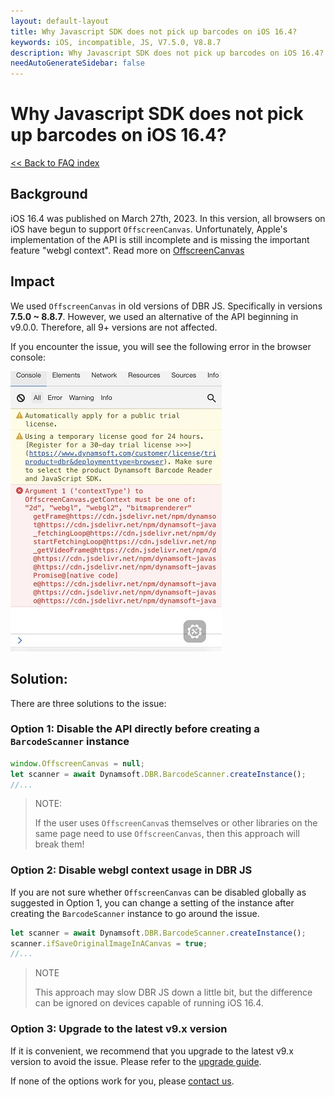 ```yaml
---
layout: default-layout
title: Why Javascript SDK does not pick up barcodes on iOS 16.4?
keywords: iOS, incompatible, JS, V7.5.0, V8.8.7
description: Why Javascript SDK does not pick up barcodes on iOS 16.4?
needAutoGenerateSidebar: false
---
```


# Why Javascript SDK does not pick up barcodes on iOS 16.4?

[<< Back to FAQ index](index.md)

## Background

iOS 16.4 was published on March 27th, 2023. In this version, all browsers on iOS have begun to support `OffscreenCanvas`. Unfortunately, Apple's implementation of the API is still incomplete and is missing the important feature "webgl context". Read more on [OffscreenCanvas](https://developer.mozilla.org/en-US/docs/Web/API/OffscreenCanvas)
 
## Impact

We used `OffscreenCanvas` in old versions of DBR JS. Specifically in versions **7.5.0 ~ 8.8.7**. However, we used an alternative of the API beginning in v9.0.0. Therefore, all 9+ versions are not affected. 

If you encounter the issue, you will see the following error in the browser console:

![ios-16-incompatible](assets/ios-16-incompatible.png)
 
## Solution:
 
There are three solutions to the issue:

### Option 1: Disable the API directly before creating a `BarcodeScanner` instance

```js
window.OffscreenCanvas = null;
let scanner = await Dynamsoft.DBR.BarcodeScanner.createInstance();
//...
```

> NOTE:
> 
> If the user uses `OffscreenCanva`s themselves or other libraries on the same page need to use `OffscreenCanvas`, then this approach will break them!

### Option 2: Disable webgl context usage in DBR JS

If you are not sure whether `OffscreenCanvas` can be disabled globally as suggested in Option 1, you can change a setting of the instance after creating the `BarcodeScanner` instance to go around the issue.

```js
let scanner = await Dynamsoft.DBR.BarcodeScanner.createInstance();
scanner.ifSaveOriginalImageInACanvas = true;
//...
```

> NOTE
> 
> This approach may slow DBR JS down a little bit, but the difference can be ignored on devices capable of running iOS 16.4.
 
### Option 3: Upgrade to the latest v9.x version

If it is convenient, we recommend that you upgrade to the latest v9.x version to avoid the issue. Please refer to the [upgrade guide](https://www.dynamsoft.com/barcode-reader/docs/web/programming/javascript/upgrade-guide/?ver=latest).

If none of the options work for you, please [contact us](https://www.dynamsoft.com/company/contact/).
